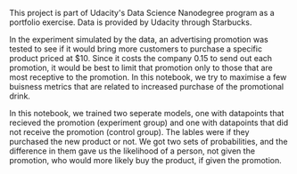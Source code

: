 This project is part of Udacity's Data Science Nanodegree program as a portfolio exercise.
Data is provided by Udacity through Starbucks.

In the experiment simulated by the data, an advertising promotion was tested to see if it would bring more customers to
purchase a specific product priced at $10. Since it costs the company 0.15 to send out each promotion, it would be best to
limit that promotion only to those that are most receptive to the promotion.
In this notebook, we try to maximise a few buisness metrics that are related to increased purchase of the promotional drink.

In this notebook, we  trained two seperate models, one with datapoints that recieved the promotion (experiment group) and one with datapoints that did not receive the promotion (control group). The lables were if they purchased the new product or not.
We got two sets of probabilities, and the difference in them gave us the likelihood of a person, not given the promotion, 
who would more likely buy the product, if given the promotion.
